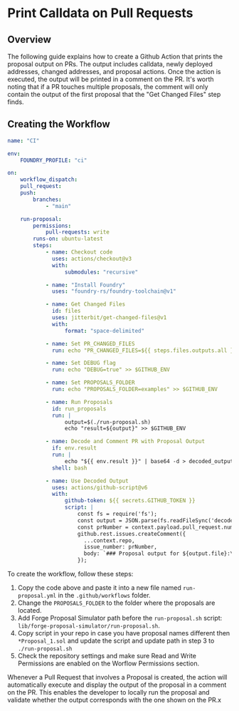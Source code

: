 # Print Calldata on Pull Requests

## Overview

The following guide explains how to create a Github Action that prints the
proposal output on PRs. The output includes calldata, newly deployed addresses,
changed addresses, and proposal actions. Once the action is executed, the output
will be printed in a comment on the PR. It's worth noting that if a PR touches
multiple proposals, the comment will only contain the output of the first
proposal that the "Get Changed Files" step finds.

## Creating the Workflow

```yaml
name: "CI"

env:
    FOUNDRY_PROFILE: "ci"

on:
    workflow_dispatch:
    pull_request:
    push:
        branches:
            - "main"

    run-proposal:
        permissions:
            pull-requests: write
        runs-on: ubuntu-latest
        steps:
            - name: Checkout code
              uses: actions/checkout@v3
              with:
                  submodules: "recursive"

            - name: "Install Foundry"
              uses: "foundry-rs/foundry-toolchain@v1"

            - name: Get Changed Files
              id: files
              uses: jitterbit/get-changed-files@v1
              with:
                  format: "space-delimited"

            - name: Set PR_CHANGED_FILES
              run: echo "PR_CHANGED_FILES=${{ steps.files.outputs.all }}" >> $GITHUB_ENV

            - name: Set DEBUG flag
              run: echo "DEBUG=true" >> $GITHUB_ENV

            - name: Set PROPOSALS_FOLDER
              run: echo "PROPOSALS_FOLDER=examples" >> $GITHUB_ENV

            - name: Run Proposals
              id: run_proposals
              run: |
                  output=$(./run-proposal.sh)
                  echo "result=${output}" >> $GITHUB_ENV

            - name: Decode and Comment PR with Proposal Output
              if: env.result
              run: |
                  echo "${{ env.result }}" | base64 -d > decoded_output.json
              shell: bash

            - name: Use Decoded Output
              uses: actions/github-script@v6
              with:
                  github-token: ${{ secrets.GITHUB_TOKEN }}
                  script: |
                      const fs = require('fs');
                      const output = JSON.parse(fs.readFileSync('decoded_output.json', 'utf8'));
                      const prNumber = context.payload.pull_request.number;
                      github.rest.issues.createComment({
                        ...context.repo,
                        issue_number: prNumber,
                        body: `### Proposal output for ${output.file}:\n\`\`\`\n${output.output}\n\`\`\``
                      });
```

To create the workflow, follow these steps:

1. Copy the code above and paste it into a new file named `run-proposal.yml` in the `.github/workflows` folder.
2. Change the `PROPOSALS_FOLDER` to the folder where the proposals are located.
3. Add Forge Proposal Simulator path before the `run-proposal.sh` script: `lib/forge-proposal-simulator/run-proposal.sh`.
4. Copy script in your repo in case you have proposal names different then `*Proposal_1.sol` and update the script and update path in step 3 to `./run-proposal.sh`
5. Check the repository settings and make sure Read and Write Permissions
   are enabled on the Worflow Permissions section.

Whenever a Pull Request that involves a Proposal is created, the action will automatically execute and display the output of the proposal in a comment on the PR. This enables the developer to locally run the proposal and validate whether the output corresponds with the one shown on the PR.x
